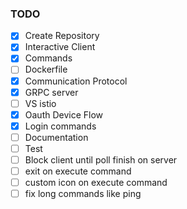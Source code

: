 ### TODO

- [x] Create Repository
- [x] Interactive Client
- [x] Commands
- [ ] Dockerfile
- [x] Communication Protocol
- [x] GRPC server
- [ ] VS istio
- [x] Oauth Device Flow
- [x] Login commands
- [ ] Documentation
- [ ] Test
- [ ] Block client until poll finish on server
- [ ] exit on execute command
- [ ] custom icon on execute command
- [ ] fix long commands like ping